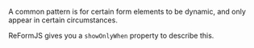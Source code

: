 A common pattern is for certain form elements to be dynamic, and only appear in certain circumstances.

ReFormJS gives you a `showOnlyWhen` property to describe this.
